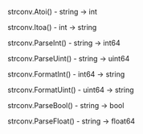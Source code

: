 strconv.Atoi() - string -> int

strconv.Itoa() - int -> string

strconv.ParseInt() - string -> int64

strconv.ParseUint() - string -> uint64

strconv.FormatInt() - int64 -> string

strconv.FormatUint() - uint64 -> string

strconv.ParseBool() - string -> bool

strconv.ParseFloat() - string -> float64
